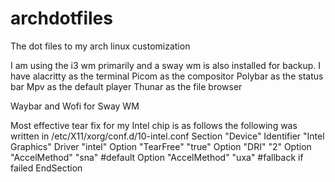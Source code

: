 # archdotfiles
The dot files to my arch linux customization

I am using the i3 wm primarily and a sway wm is also installed for backup.
I have alacritty as the terminal
Picom as the compositor
Polybar as the status bar
Mpv as the default player
Thunar as the file browser

Waybar and Wofi for Sway WM

Most effective tear fix for my Intel chip is as follows
the following was written in /etc/X11/xorg/conf.d/10-intel.conf
Section "Device"
    Identifier "Intel Graphics"
    Driver "intel"
    Option "TearFree" "true"
    Option "DRI" "2"
    Option "AccelMethod" "sna" #default
    Option "AccelMethod" "uxa" #fallback if failed
EndSection


